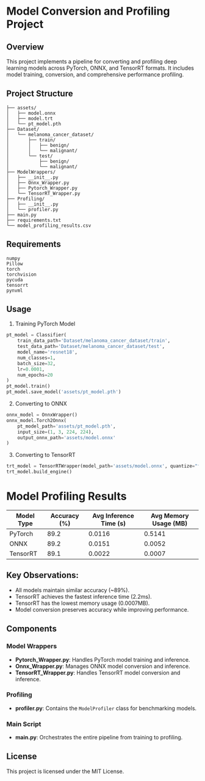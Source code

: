 # Model Conversion and Profiling Project

## Overview

This project implements a pipeline for converting and profiling deep learning models across PyTorch, ONNX, and TensorRT formats. It includes model training, conversion, and comprehensive performance profiling.

## Project Structure
```
├── assets/
│   ├── model.onnx
│   ├── model.trt
│   └── pt_model.pth
├── Dataset/
│   └── melanoma_cancer_dataset/
│       ├── train/
│       │   ├── benign/
│       │   └── malignant/
│       └── test/
│           ├── benign/
│           └── malignant/
├── ModelWrappers/
│   ├── __init__.py
│   ├── Onnx_Wrapper.py
│   ├── Pytorch_Wrapper.py
│   └── TensorRT_Wrapper.py
├── Profiling/
│   ├── __init__.py
│   └── profiler.py
├── main.py
├── requirements.txt
└── model_profiling_results.csv

```

## Requirements
```
numpy
Pillow
torch
torchvision
pycuda
tensorrt
pynvml

```

## Usage

1. Training PyTorch Model

```python 
pt_model = Classifier(
    train_data_path='Dataset/melanoma_cancer_dataset/train',
    test_data_path='Dataset/melanoma_cancer_dataset/test',
    model_name='resnet18',
    num_classes=1,
    batch_size=32,
    lr=0.0001,
    num_epochs=20
)
pt_model.train()
pt_model.save_model('assets/pt_model.pth')
```
2. Converting to ONNX

```python
onnx_model = OnnxWrapper()
onnx_model.Torch2Onnx(
    pt_model_path='assets/pt_model.pth',
    input_size=(1, 3, 224, 224),
    output_onnx_path='assets/model.onnx'
)
```
3. Converting to TensorRT

```python
trt_model = TensorRTWrapper(model_path='assets/model.onnx', quantize="fp16")
trt_model.build_engine()
```

# Model Profiling Results

| Model Type | Accuracy (%) | Avg Inference Time (s) | Avg Memory Usage (MB) |
|------------|--------------|-------------------------|------------------------|
| PyTorch    | 89.2         | 0.0116                 | 0.5141                |
| ONNX       | 89.2         | 0.0151                 | 0.0052                |
| TensorRT   | 89.1         | 0.0022                 | 0.0007                |

## Key Observations:
- All models maintain similar accuracy (~89%).
- TensorRT achieves the fastest inference time (2.2ms).
- TensorRT has the lowest memory usage (0.0007MB).
- Model conversion preserves accuracy while improving performance.

## Components

### Model Wrappers
- **Pytorch_Wrapper.py**: Handles PyTorch model training and inference.
- **Onnx_Wrapper.py**: Manages ONNX model conversion and inference.
- **TensorRT_Wrapper.py**: Handles TensorRT model conversion and inference.

### Profiling
- **profiler.py**: Contains the `ModelProfiler` class for benchmarking models.

### Main Script
- **main.py**: Orchestrates the entire pipeline from training to profiling.

## License
This project is licensed under the MIT License.

